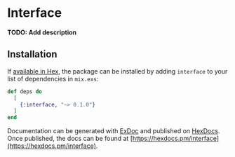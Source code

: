 # Interface

**TODO: Add description**

## Installation

If [available in Hex](https://hex.pm/docs/publish), the package can be installed
by adding `interface` to your list of dependencies in `mix.exs`:

```elixir
def deps do
  [
    {:interface, "~> 0.1.0"}
  ]
end
```

Documentation can be generated with [ExDoc](https://github.com/elixir-lang/ex_doc)
and published on [HexDocs](https://hexdocs.pm). Once published, the docs can
be found at [https://hexdocs.pm/interface](https://hexdocs.pm/interface).

